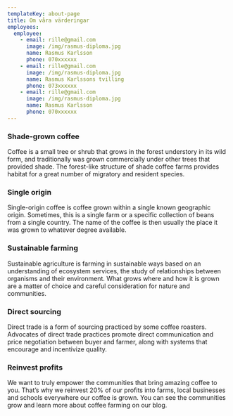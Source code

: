 ```yaml
---
templateKey: about-page
title: Om våra värderingar
employees:
  employee:
    - email: rille@gmail.com
      image: /img/rasmus-diploma.jpg
      name: Rasmus Karlsson
      phone: 070xxxxxx
    - email: rille@gmail.com
      image: /img/rasmus-diploma.jpg
      name: Rasmus Karlssons tvilling
      phone: 073xxxxxx
    - email: rille@gmail.com
      image: /img/rasmus-diploma.jpg
      name: Rasmus Karlsson
      phone: 070xxxxxx
---
```

### Shade-grown coffee
Coffee is a small tree or shrub that grows in the forest understory in its wild form, and traditionally was grown commercially under other trees that provided shade. The forest-like structure of shade coffee farms provides habitat for a great number of migratory and resident species.

### Single origin
Single-origin coffee is coffee grown within a single known geographic origin. Sometimes, this is a single farm or a specific collection of beans from a single country. The name of the coffee is then usually the place it was grown to whatever degree available.

### Sustainable farming
Sustainable agriculture is farming in sustainable ways based on an understanding of ecosystem services, the study of relationships between organisms and their environment. What grows where and how it is grown are a matter of choice and careful consideration for nature and communities.

### Direct sourcing
Direct trade is a form of sourcing practiced by some coffee roasters. Advocates of direct trade practices promote direct communication and price negotiation between buyer and farmer, along with systems that encourage and incentivize quality.

### Reinvest profits
We want to truly empower the communities that bring amazing coffee to you. That’s why we reinvest 20% of our profits into farms, local businesses and schools everywhere our coffee is grown. You can see the communities grow and learn more about coffee farming on our blog.
